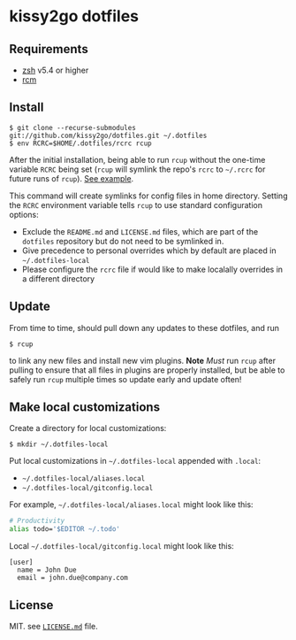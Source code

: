 # kissy2go dotfiles

## Requirements

* [zsh](https://www.zsh.org/) v5.4 or higher
* [rcm](https://github.com/thoughtbot/rcm)

## Install

```
$ git clone --recurse-submodules git://github.com/kissy2go/dotfiles.git ~/.dotfiles
$ env RCRC=$HOME/.dotfiles/rcrc rcup
```

After the initial installation, being able to run `rcup` without the one-time variable
`RCRC` being set (`rcup` will symlink the repo's `rcrc` to `~/.rcrc` for future
runs of `rcup`). [See
example](https://github.com/kissy2go/dotfiles/blob/master/rcrc).

This command will create symlinks for config files in home directory.
Setting the `RCRC` environment variable tells `rcup` to use standard
configuration options:

* Exclude the `README.md` and `LICENSE.md` files, which are part of
  the `dotfiles` repository but do not need to be symlinked in.
* Give precedence to personal overrides which by default are placed in
  `~/.dotfiles-local`
* Please configure the `rcrc` file if would like to make localally
  overrides in a different directory


## Update

From time to time, should pull down any updates to these dotfiles, and run

```
$ rcup
```

to link any new files and install new vim plugins. **Note** _Must_ run
`rcup` after pulling to ensure that all files in plugins are properly installed,
but be able to safely run `rcup` multiple times so update early and update often!

## Make local customizations

Create a directory for local customizations:

```
$ mkdir ~/.dotfiles-local
```

Put local customizations in `~/.dotfiles-local` appended with `.local`:

* `~/.dotfiles-local/aliases.local`
* `~/.dotfiles-local/gitconfig.local`

For example, `~/.dotfiles-local/aliases.local` might look like this:

```sh
# Productivity
alias todo='$EDITOR ~/.todo'
```

Local `~/.dotfiles-local/gitconfig.local` might look like this:

```
[user]
  name = John Due
  email = john.due@company.com
```

## License

MIT. see [`LICENSE.md`](/LICENSE.md) file.
